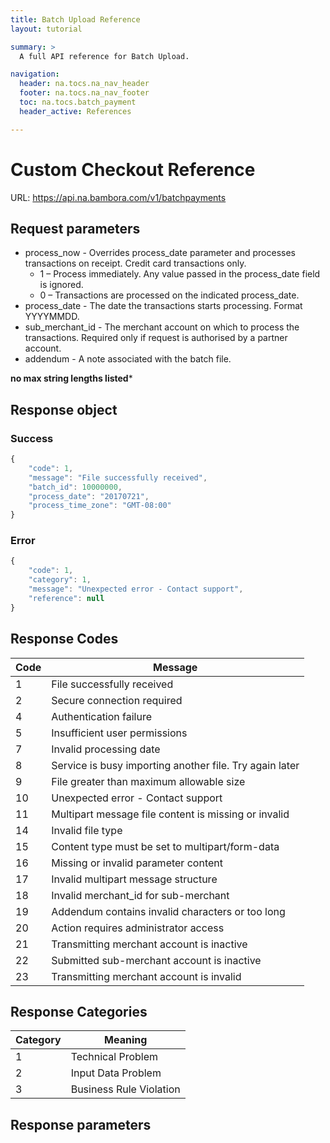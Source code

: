 ```yaml
---
title: Batch Upload Reference
layout: tutorial

summary: >
  A full API reference for Batch Upload.

navigation:
  header: na.tocs.na_nav_header
  footer: na.tocs.na_nav_footer
  toc: na.tocs.batch_payment
  header_active: References

---
```


# Custom Checkout Reference

URL: https://api.na.bambora.com/v1/batchpayments

## Request parameters

- process_now - Overrides process_date parameter and processes transactions on receipt. Credit card transactions only.
  - 1 – Process immediately. Any value passed in the process_date field is ignored.
  - 0 – Transactions are processed on the indicated process_date.
- process_date - The date the transactions starts processing. Format YYYYMMDD.
- sub_merchant_id - The merchant account on which to process the transactions. Required only if request is authorised by a partner account.
- addendum - A note associated with the batch file.

**no max string lengths listed***


## Response object

### Success

```javascript
{
    "code": 1,
    "message": "File successfully received",
    "batch_id": 10000000,
    "process_date": "20170721",
    "process_time_zone": "GMT-08:00"
}
```

### Error

```javascript
{
    "code": 1,
    "category": 1,
    "message": "Unexpected error - Contact support",
    "reference": null
}
```

## Response Codes

Code | Message
-----|-----
1    | File successfully received
2    | Secure connection required
4    | Authentication failure
5    | Insufficient user permissions
7    | Invalid processing date
8    | Service is busy importing another file. Try again later
9    | File greater than maximum allowable size
10   | Unexpected error - Contact support
11   | Multipart message file content is missing or invalid
14   | Invalid file type
15   | Content type must be set to multipart/form-data
16   | Missing or invalid parameter content
17   | Invalid multipart message structure
18   | Invalid merchant\_id for sub-merchant
19   | Addendum contains invalid characters or too long
20   | Action requires administrator access
21   | Transmitting merchant account is inactive
22   | Submitted sub-merchant account is inactive
23   | Transmitting merchant account is invalid  

## Response Categories
Category | Meaning
---------|-----
1        | Technical Problem
2        | Input Data Problem
3        | Business Rule Violation

## Response parameters
